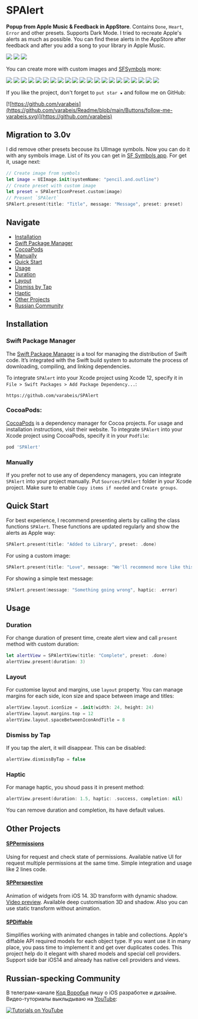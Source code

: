 # SPAlert

**Popup from Apple Music & Feedback in AppStore**. Contains `Done`, `Heart`, `Error` and other presets. Supports Dark Mode. I tried to recreate Apple's alerts as much as possible. You can find these alerts in the AppStore after feedback and after you add a song to your library in Apple Music.

<p float="left">
<img src="https://github.com/varabeis/SPAlert/blob/master/Assets/Readme/Animatable/Done.gif" width="230">
<img src="https://github.com/varabeis/SPAlert/blob/master/Assets/Readme/Animatable/Heart.gif" width="230">
<img src="https://github.com/varabeis/SPAlert/blob/master/Assets/Readme/Animatable/Message.gif" width="230">
</p>

You can create more with custom images and [SFSymbols](https://developer.apple.com/sf-symbols/) more:

<p float="left">
<img src="https://github.com/varabeis/SPAlert/blob/master/Assets/Readme/Miniatures/Doc.svg" width="50">
<img src="https://github.com/varabeis/SPAlert/blob/master/Assets/Readme/Miniatures/Bookmark.svg" width="50">
<img src="https://github.com/varabeis/SPAlert/blob/master/Assets/Readme/Miniatures/Moon.svg" width="50">
<img src="https://github.com/varabeis/SPAlert/blob/master/Assets/Readme/Miniatures/Star.svg" width="50">
<img src="https://github.com/varabeis/SPAlert/blob/master/Assets/Readme/Miniatures/Flag.svg" width="50">
<img src="https://github.com/varabeis/SPAlert/blob/master/Assets/Readme/Miniatures/Exclamation.svg" width="50">
<img src="https://github.com/varabeis/SPAlert/blob/master/Assets/Readme/Miniatures/Question.svg" width="50">
<img src="https://github.com/varabeis/SPAlert/blob/master/Assets/Readme/Miniatures/Message.svg" width="50">
<img src="https://github.com/varabeis/SPAlert/blob/master/Assets/Readme/Miniatures/Bolt.svg" width="50">
<img src="https://github.com/varabeis/SPAlert/blob/master/Assets/Readme/Miniatures/Eject.svg" width="50">
<img src="https://github.com/varabeis/SPAlert/blob/master/Assets/Readme/Miniatures/Card.svg" width="50">
<img src="https://github.com/varabeis/SPAlert/blob/master/Assets/Readme/Miniatures/Cart.svg" width="50">
<img src="https://github.com/varabeis/SPAlert/blob/master/Assets/Readme/Miniatures/Like.svg" width="50">
<img src="https://github.com/varabeis/SPAlert/blob/master/Assets/Readme/Miniatures/Dislike.svg" width="50">
<img src="https://github.com/varabeis/SPAlert/blob/master/Assets/Readme/Miniatures/Privacy.svg" width="50">
<img src="https://github.com/varabeis/SPAlert/blob/master/Assets/Readme/Miniatures/Rotate.svg" width="50">
<img src="https://github.com/varabeis/SPAlert/blob/master/Assets/Readme/Miniatures/Search.svg" width="50">
<img src="https://github.com/varabeis/SPAlert/blob/master/Assets/Readme/Miniatures/Add.svg" width="50">
<img src="https://github.com/varabeis/SPAlert/blob/master/Assets/Readme/Miniatures/Error.svg" width="50">
<img src="https://github.com/varabeis/SPAlert/blob/master/Assets/Readme/Miniatures/Shuffle.svg" width="50">
<img src="https://github.com/varabeis/SPAlert/blob/master/Assets/Readme/Miniatures/Repeat.svg" width="50">
</p>

If you like the project, don't forget to `put star ★` and follow me on GitHub:

[![https://github.com/varabeis](https://github.com/varabeis/Readme/blob/main/Buttons/follow-me-varabeis.svg)](https://github.com/varabeis)

## Migration to 3.0v

I did remove other presets becouse its UIImage symbols. Now you can do it with any symbols image. List of its you can get in [SF Symbols app](https://developer.apple.com/sf-symbols/). For get it, usage next:

```swift
// Create image from symbols
let image = UIImage.init(systemName: "pencil.and.outline")
// Create preset with custom image
let preset = SPAlertIconPreset.custom(image)
// Present `SPAlert`
SPAlert.present(title: "Title", message: "Message", preset: preset)
```

## Navigate

- [Installation](#installation)
- [Swift Package Manager](#swift-package-manager)
- [CocoaPods](#cocoapods)
- [Manually](#manually)
- [Quick Start](#quick-start)
- [Usage](#usage)
- [Duration](#duration)
- [Layout](#layout)
- [Dismiss by Tap](#dismiss-by-tap)
- [Haptic](#haptic)
- [Other Projects](#other-projects)
- [Russian Community](#russian-community)

## Installation

### Swift Package Manager

The [Swift Package Manager](https://swift.org/package-manager/) is a tool for managing the distribution of Swift code. It’s integrated with the Swift build system to automate the process of downloading, compiling, and linking dependencies.

To integrate `SPAlert` into your Xcode project using Xcode 12, specify it in `File > Swift Packages > Add Package Dependency...`:

```ogdl
https://github.com/varabeis/SPAlert
```

### CocoaPods:

[CocoaPods](https://cocoapods.org) is a dependency manager for Cocoa projects. For usage and installation instructions, visit their website. To integrate `SPAlert` into your Xcode project using CocoaPods, specify it in your `Podfile`:

```ruby
pod 'SPAlert'
```

### Manually

If you prefer not to use any of dependency managers, you can integrate `SPAlert` into your project manually. Put `Sources/SPAlert` folder in your Xcode project. Make sure to enable `Copy items if needed` and `Create groups`.

## Quick Start

For best experience, I recommend presenting alerts by calling the class functions `SPAlert`. These functions are updated regularly and show the alerts as Apple way: 

```swift
SPAlert.present(title: "Added to Library", preset: .done)
```

For using a custom image:

```swift 
SPAlert.present(title: "Love", message: "We'll recommend more like this in For You", preset: .custom(UIImage.init(named: "heart")!))
```

For showing a simple text message:

```swift 
SPAlert.present(message: "Something going wrong", haptic: .error)
```

## Usage

### Duration

For change duration of present time, create alert view and call `present` method with custom duration:

```swift
let alertView = SPAlertView(title: "Complete", preset: .done)
alertView.present(duration: 3)
```

### Layout

For customise layout and margins, use `layout` property. You can manage margins for each side, icon size and space between image and titles:

```swift
alertView.layout.iconSize = .init(width: 24, height: 24)
alertView.layout.margins.top = 12
alertView.layout.spaceBetweenIconAndTitle = 8
```

### Dismiss by Tap

If you tap the alert, it will disappear. This can be disabled:

```swift
alertView.dismissByTap = false
```
### Haptic

For manage haptic, you shoud pass it in present method:

```swift
alertView.present(duration: 1.5, haptic: .success, completion: nil)
```

You can remove duration and completion, its have default values.

## Other Projects

#### [SPPermissions](https://github.com/varabeis/SPPermissions)
Using for request and check state of permissions. Available native UI for request multiple permissions at the same time. Simple integration and usage like 2 lines code.

#### [SPPerspective](https://github.com/varabeis/SPPerspective)
Animation of widgets from iOS 14. 3D transform with dynamic shadow. [Video preview](https://ivanvorobei.by/github/spperspective/video-preview). Available deep customisation 3D and shadow. Also you can use static transform without animation.

#### [SPDiffable](https://github.com/varabeis/SPDiffable)
Simplifies working with animated changes in table and collections. Apple's diffable API required models for each object type. If you want use it in many place, you pass time to implement it and get over duplicates codes. This project help do it elegant with shared models and special cell providers. Support side bar iOS14 and already has native cell providers and views.

## Russian-specking Community

В телеграм-канале [Код Воробья](https://ivanvorobei.by/sparrowcode/telegram) пишу о iOS разработке и дизайне. Видео-туториалы выклыдываю на [YouTube](https://ivanvorobei.by/telegram):

[![Tutorials on YouTube](https://cdn.ivanvorobei.by/github/readme/youtube-preview.jpg)](https://sparrowcode.by/youtube)

